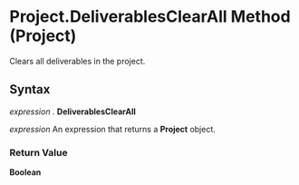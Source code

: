 
# Project.DeliverablesClearAll Method (Project)

Clears all deliverables in the project.


## Syntax

 _expression_ . **DeliverablesClearAll**

 _expression_ An expression that returns a **Project** object.


### Return Value

 **Boolean**

